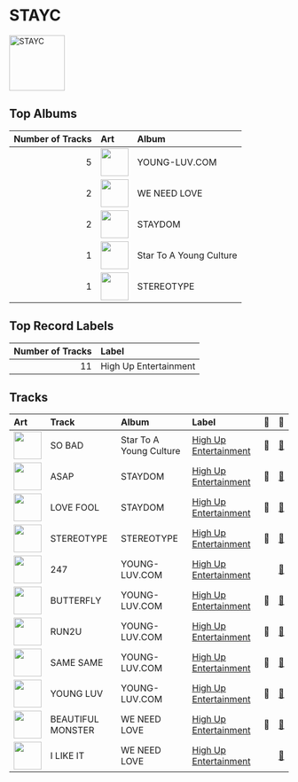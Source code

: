 
# STAYC


<img src="https://i.scdn.co/image/ab6761610000e5eb45b2ff69ae6a3caccb776cfa" alt="STAYC" width="100" />

## Top Albums

|   Number of Tracks | Art                                                                                              | Album                   |
|-------------------:|:-------------------------------------------------------------------------------------------------|:------------------------|
|                  5 | <img src="https://i.scdn.co/image/ab67616d0000b2738ea860a3e6904b875629d672" alt="" width="50" /> | YOUNG-LUV.COM           |
|                  2 | <img src="https://i.scdn.co/image/ab67616d0000b273c76a0146e4c1804f22cab995" alt="" width="50" /> | WE NEED LOVE            |
|                  2 | <img src="https://i.scdn.co/image/ab67616d0000b273af2fda9fb591d43c355c2ac3" alt="" width="50" /> | STAYDOM                 |
|                  1 | <img src="https://i.scdn.co/image/ab67616d0000b273bc125f40131dd5869b2ec36c" alt="" width="50" /> | Star To A Young Culture |
|                  1 | <img src="https://i.scdn.co/image/ab67616d0000b2735c1dca4c993850471d5d8f14" alt="" width="50" /> | STEREOTYPE              |

## Top Record Labels

|   Number of Tracks | Label                 |
|-------------------:|:----------------------|
|                 11 | High Up Entertainment |

## Tracks

| Art                                                                                              | Track             | Album                   | Label                                                       | 💚   | 🔗                                                          |
|:-------------------------------------------------------------------------------------------------|:------------------|:------------------------|:------------------------------------------------------------|:----|:-----------------------------------------------------------|
| <img src="https://i.scdn.co/image/ab67616d0000b273bc125f40131dd5869b2ec36c" alt="" width="50" /> | SO BAD            | Star To A Young Culture | [High Up Entertainment](../labels/high_up_entertainment.md) | 💚   | [🔗](https://open.spotify.com/track/13KR2yNRDrbKwR3dOKCDl4) |
| <img src="https://i.scdn.co/image/ab67616d0000b273af2fda9fb591d43c355c2ac3" alt="" width="50" /> | ASAP              | STAYDOM                 | [High Up Entertainment](../labels/high_up_entertainment.md) | 💚   | [🔗](https://open.spotify.com/track/5BXr7hYZQOeRttkeWYTq5S) |
| <img src="https://i.scdn.co/image/ab67616d0000b273af2fda9fb591d43c355c2ac3" alt="" width="50" /> | LOVE FOOL         | STAYDOM                 | [High Up Entertainment](../labels/high_up_entertainment.md) | 💚   | [🔗](https://open.spotify.com/track/2OhOkew9BkkLTGBG9cFOz5) |
| <img src="https://i.scdn.co/image/ab67616d0000b2735c1dca4c993850471d5d8f14" alt="" width="50" /> | STEREOTYPE        | STEREOTYPE              | [High Up Entertainment](../labels/high_up_entertainment.md) | 💚   | [🔗](https://open.spotify.com/track/2bZIDMpzVooosmPHn0tHnd) |
| <img src="https://i.scdn.co/image/ab67616d0000b2738ea860a3e6904b875629d672" alt="" width="50" /> | 247               | YOUNG-LUV.COM           | [High Up Entertainment](../labels/high_up_entertainment.md) |     | [🔗](https://open.spotify.com/track/51XWwKV6VHCuFftFQLp4iA) |
| <img src="https://i.scdn.co/image/ab67616d0000b2738ea860a3e6904b875629d672" alt="" width="50" /> | BUTTERFLY         | YOUNG-LUV.COM           | [High Up Entertainment](../labels/high_up_entertainment.md) | 💚   | [🔗](https://open.spotify.com/track/1q97NRLZfQlXYvZJAQ7tln) |
| <img src="https://i.scdn.co/image/ab67616d0000b2738ea860a3e6904b875629d672" alt="" width="50" /> | RUN2U             | YOUNG-LUV.COM           | [High Up Entertainment](../labels/high_up_entertainment.md) | 💚   | [🔗](https://open.spotify.com/track/3gFcGnU4kTdMYLXDjH1TK8) |
| <img src="https://i.scdn.co/image/ab67616d0000b2738ea860a3e6904b875629d672" alt="" width="50" /> | SAME SAME         | YOUNG-LUV.COM           | [High Up Entertainment](../labels/high_up_entertainment.md) | 💚   | [🔗](https://open.spotify.com/track/5mr1d04qe0s5ux5fQQcH2p) |
| <img src="https://i.scdn.co/image/ab67616d0000b2738ea860a3e6904b875629d672" alt="" width="50" /> | YOUNG LUV         | YOUNG-LUV.COM           | [High Up Entertainment](../labels/high_up_entertainment.md) | 💚   | [🔗](https://open.spotify.com/track/7HGKvoju3ucB7UqVt1GoJu) |
| <img src="https://i.scdn.co/image/ab67616d0000b273c76a0146e4c1804f22cab995" alt="" width="50" /> | BEAUTIFUL MONSTER | WE NEED LOVE            | [High Up Entertainment](../labels/high_up_entertainment.md) | 💚   | [🔗](https://open.spotify.com/track/56s2s5e8WuBsWVKnmz6J9L) |
| <img src="https://i.scdn.co/image/ab67616d0000b273c76a0146e4c1804f22cab995" alt="" width="50" /> | I LIKE IT         | WE NEED LOVE            | [High Up Entertainment](../labels/high_up_entertainment.md) |     | [🔗](https://open.spotify.com/track/4o84FbQ0YB6F3AWfxTGRHG) |